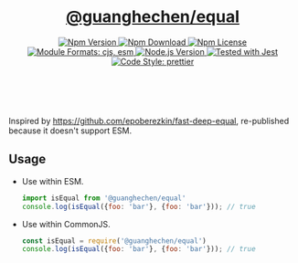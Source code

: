 <header>
  <h1 align="center">
    <a href="https://github.com/guanghechen/sora/tree/@guanghechen/equal@1.0.3/packages/equal#readme">@guanghechen/equal</a>
  </h1>
  <div align="center">
    <a href="https://www.npmjs.com/package/@guanghechen/equal">
      <img
        alt="Npm Version"
        src="https://img.shields.io/npm/v/@guanghechen/equal.svg"
      />
    </a>
    <a href="https://www.npmjs.com/package/@guanghechen/equal">
      <img
        alt="Npm Download"
        src="https://img.shields.io/npm/dm/@guanghechen/equal.svg"
      />
    </a>
    <a href="https://www.npmjs.com/package/@guanghechen/equal">
      <img
        alt="Npm License"
        src="https://img.shields.io/npm/l/@guanghechen/equal.svg"
      />
    </a>
    <a href="#install">
      <img
        alt="Module Formats: cjs, esm"
        src="https://img.shields.io/badge/module_formats-cjs%2C%20esm-green.svg"
      />
    </a>
    <a href="https://github.com/nodejs/node">
      <img
        alt="Node.js Version"
        src="https://img.shields.io/node/v/@guanghechen/equal"
      />
    </a>
    <a href="https://github.com/facebook/jest">
      <img
        alt="Tested with Jest"
        src="https://img.shields.io/badge/tested_with-jest-9c465e.svg"
      />
    </a>
    <a href="https://github.com/prettier/prettier">
      <img
        alt="Code Style: prettier"
        src="https://img.shields.io/badge/code_style-prettier-ff69b4.svg?style=flat-square"
      />
    </a>
  </div>
</header>
<br/>

Inspired by https://github.com/epoberezkin/fast-deep-equal, re-published because it doesn't support ESM.

## Usage

- Use within ESM.

  ```javascript
  import isEqual from '@guanghechen/equal'
  console.log(isEqual({foo: 'bar'}, {foo: 'bar'})); // true
  ```

- Use within CommonJS.

  ```javascript
  const isEqual = require('@guanghechen/equal')
  console.log(isEqual({foo: 'bar'}, {foo: 'bar'})); // true
  ```
